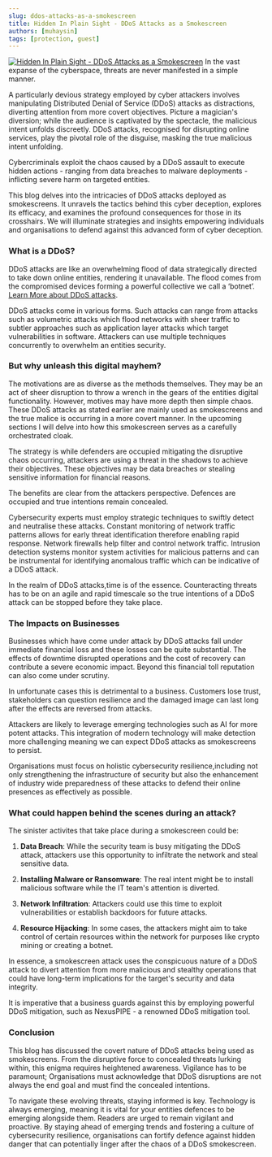 ```yaml
---
slug: ddos-attacks-as-a-smokescreen
title: Hidden In Plain Sight - DDoS Attacks as a Smokescreen
authors: [muhaysin]
tags: [protection, guest]
---
```

[![Hidden In Plain Sight - DDoS Attacks as a Smokescreen](/img/cards/hidden_m.png)](https://blog.nexuspipe.com/ddos-attacks-as-a-smokescreen/)
In the vast expanse of the cyberspace, threats are never manifested in a simple manner.

A particularly devious strategy employed by cyber attackers involves manipulating Distributed Denial of Service (DDoS) attacks as distractions, diverting attention from more covert objectives. Picture a magician's diversion; while the audience is captivated by the spectacle, the malicious intent unfolds discreetly. DDoS attacks, recognised for disrupting online services, play the pivotal role of the disguise, masking the true malicious intent unfolding.

<!--truncate-->

Cybercriminals exploit the chaos caused by a DDoS assault to execute hidden actions - ranging from data breaches to malware deployments - inflicting severe harm on targeted entities.

This blog delves into the intricacies of DDoS attacks deployed as smokescreens. It unravels the tactics behind this cyber deception, explores its efficacy, and examines the profound consequences for those in its crosshairs. We will illuminate strategies and insights empowering individuals and organisations to defend against this advanced form of cyber deception.
### What is a DDoS?
DDoS attacks are like an overwhelming flood of data strategically directed to take down online entities, rendering it unavailable. The flood comes from the compromised devices forming a powerful collective we call a ‘botnet’. [Learn More about DDoS attacks](https://blog.nexuspipe.com/understanding-ddos-attacks/).

DDoS attacks come in various forms. Such attacks can range from attacks such as volumetric attacks which flood networks with sheer traffic to subtler approaches such as application layer attacks which target vulnerabilities in software. Attackers can use multiple techniques concurrently to overwhelm an entities security.
### But why unleash this digital mayhem?
The motivations are as diverse as the methods themselves. They may be an act of sheer disruption to throw a wrench in the gears of the entities digital functionality. However, motives may have more depth then simple chaos. These DDoS attacks as stated earlier are mainly used as smokescreens and the true malice is occurring in a more covert manner. In the upcoming sections I will delve into how this smokescreen serves as a carefully orchestrated cloak.

The strategy is while defenders are occupied mitigating the disruptive chaos occurring, attackers are using a threat in the shadows to achieve their objectives. These objectives may be data breaches or stealing sensitive information for financial reasons.

The benefits are clear from the attackers perspective. Defences are occupied and true intentions remain concealed.

Cybersecurity experts must employ strategic techniques to swiftly detect and neutralise these attacks. Constant monitoring of network traffic patterns allows for early threat identification therefore enabling rapid response. Network firewalls help filter and control network traffic. Intrusion detection systems monitor system activities for malicious patterns and can be instrumental for identifying anomalous traffic which can be indicative of a DDoS attack.

In the realm of DDoS attacks,time is of the essence. Counteracting threats has to be on an agile and rapid timescale so the true intentions of a DDoS attack can be stopped before they take place.
### The Impacts on Businesses
Businesses which have come under attack by DDoS attacks fall under immediate financial loss and these losses can be quite substantial. The effects of downtime disrupted operations and the cost of recovery can contribute a severe economic impact. Beyond this financial toll reputation can also come under scrutiny.

In unfortunate cases this is detrimental to a business. Customers lose trust, stakeholders can question resilience and the damaged image can last long after the effects are reversed from attacks.

Attackers are likely to leverage emerging technologies such as AI for more potent attacks. This integration of modern technology will make detection more challenging meaning we can expect DDoS attacks as smokescreens to persist.

Organisations must focus on holistic cybersecurity resilience,including not only strengthening the infrastructure of security but also the enhancement of industry wide preparedness of these attacks to defend their online presences as effectively as possible.

### What could happen behind the scenes during an attack?
The sinister activites that take place during a smokescreen could be:

1. **Data Breach**: While the security team is busy mitigating the DDoS attack, attackers use this opportunity to infiltrate the network and steal sensitive data.

2. **Installing Malware or Ransomware**: The real intent might be to install malicious software while the IT team's attention is diverted.

3. **Network Infiltration**: Attackers could use this time to exploit vulnerabilities or establish backdoors for future attacks.

4. **Resource Hijacking**: In some cases, the attackers might aim to take control of certain resources within the network for purposes like crypto mining or creating a botnet.

In essence, a smokescreen attack uses the conspicuous nature of a DDoS attack to divert attention from more malicious and stealthy operations that could have long-term implications for the target's security and data integrity.

It is imperative that a business guards against this by employing powerful DDoS mitigation, such as NexusPIPE - a renowned DDoS mitigation tool.

### Conclusion
This blog has discussed the covert nature of DDoS attacks being used as smokescreens. From the disruptive force to concealed threats lurking within, this enigma requires heightened awareness. Vigilance has to be paramount; Organisations must acknowledge that DDoS disruptions are not always the end goal and must find the concealed intentions.

To navigate these evolving threats, staying informed is key. Technology is always emerging, meaning it is vital for your entities defences to be emerging alongside them. Readers are urged to remain vigilant and proactive. By staying ahead of emerging trends and fostering a culture of cybersecurity resilience, organisations can fortify defence against hidden danger that can potentially linger after the chaos of a DDoS smokescreen.